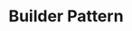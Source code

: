 ---
title: "Builder Pattern"
authorbox: true
draft: true
categories:
  - "design-pattern"
tags:
  - "Java"
---